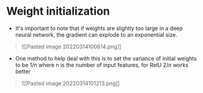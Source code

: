 # Weight initialization
- It's important to note that if weights are slightly too large in a deep neural network, the gradient can explode to an exponential size.
>![[Pasted image 20220314100614.png]]
- One method to help deal with this is to set the variance of initial weights to be 1/n where n is the number of input features, for RelU 2/n works better
>![[Pasted image 20220314101213.png]]
